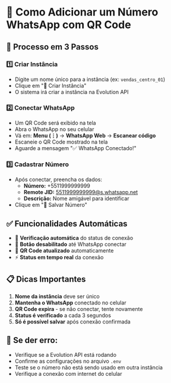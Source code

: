 # 📱 Como Adicionar um Número WhatsApp com QR Code

## 🚀 Processo em 3 Passos

### 1️⃣ **Criar Instância**
- Digite um nome único para a instância (ex: `vendas_centro_01`)
- Clique em "🚀 Criar Instância"
- O sistema irá criar a instância na Evolution API

### 2️⃣ **Conectar WhatsApp**
- Um QR Code será exibido na tela
- Abra o WhatsApp no seu celular
- Vá em: **Menu (⋮)** → **WhatsApp Web** → **Escanear código**
- Escaneie o QR Code mostrado na tela
- Aguarde a mensagem "✅ WhatsApp Conectado!"

### 3️⃣ **Cadastrar Número**
- Após conectar, preencha os dados:
  - **Número:** +5511999999999
  - **Remote JID:** 5511999999999@s.whatsapp.net
  - **Descrição:** Nome amigável para identificar
- Clique em "💾 Salvar Número"

## ✅ **Funcionalidades Automáticas**

- 🔄 **Verificação automática** do status de conexão
- 🚫 **Botão desabilitado** até WhatsApp conectar
- 📱 **QR Code atualizado** automaticamente
- ⚡ **Status em tempo real** da conexão

## 📋 **Dicas Importantes**

1. **Nome da instância** deve ser único
2. **Mantenha o WhatsApp** conectado no celular
3. **QR Code expira** - se não conectar, tente novamente
4. **Status é verificado** a cada 3 segundos
5. **Só é possível salvar** após conexão confirmada

## 🔧 **Se der erro:**

- Verifique se a Evolution API está rodando
- Confirme as configurações no arquivo `.env`
- Teste se o número não está sendo usado em outra instância
- Verifique a conexão com internet do celular
